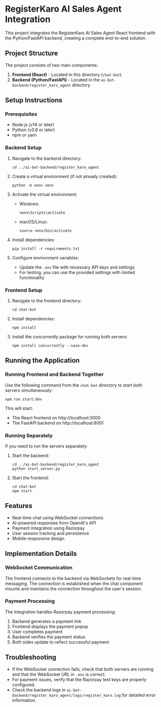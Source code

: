 # RegisterKaro AI Sales Agent Integration

This project integrates the RegisterKaro AI Sales Agent React frontend with the Python/FastAPI backend, creating a complete end-to-end solution.

## Project Structure

The project consists of two main components:

1. **Frontend (React)** - Located in this directory (`chat-bot`)
2. **Backend (Python/FastAPI)** - Located in the `ai-bot-backend/register_karo_agent` directory

## Setup Instructions

### Prerequisites

- Node.js (v14 or later)
- Python (v3.8 or later)
- npm or yarn

### Backend Setup

1. Navigate to the backend directory:
   ```
   cd ../ai-bot-backend/register_karo_agent
   ```

2. Create a virtual environment (if not already created):
   ```
   python -m venv venv
   ```

3. Activate the virtual environment:
   - Windows:
     ```
     venv\Scripts\activate
     ```
   - macOS/Linux:
     ```
     source venv/bin/activate
     ```

4. Install dependencies:
   ```
   pip install -r requirements.txt
   ```

5. Configure environment variables:
   - Update the `.env` file with necessary API keys and settings
   - For testing, you can use the provided settings with limited functionality

### Frontend Setup

1. Navigate to the frontend directory:
   ```
   cd chat-bot
   ```

2. Install dependencies:
   ```
   npm install
   ```
   
3. Install the concurrently package for running both servers:
   ```
   npm install concurrently --save-dev
   ```

## Running the Application

### Running Frontend and Backend Together

Use the following command from the `chat-bot` directory to start both servers simultaneously:

```
npm run start:dev
```

This will start:
- The React frontend on http://localhost:3000
- The FastAPI backend on http://localhost:8001

### Running Separately

If you need to run the servers separately:

1. Start the backend:
   ```
   cd ../ai-bot-backend/register_karo_agent
   python start_server.py
   ```

2. Start the frontend:
   ```
   cd chat-bot
   npm start
   ```

## Features

- Real-time chat using WebSocket connections
- AI-powered responses from OpenAI's API
- Payment integration using Razorpay
- User session tracking and persistence
- Mobile-responsive design

## Implementation Details

### WebSocket Communication

The frontend connects to the backend via WebSockets for real-time messaging. The connection is established when the chat component mounts and maintains the connection throughout the user's session.

### Payment Processing

The integration handles Razorpay payment processing:
1. Backend generates a payment link
2. Frontend displays the payment popup
3. User completes payment
4. Backend verifies the payment status
5. Both sides update to reflect successful payment

## Troubleshooting

- If the WebSocket connection fails, check that both servers are running and that the WebSocket URL in `.env` is correct.
- For payment issues, verify that the Razorpay test keys are properly configured.
- Check the backend logs in `ai-bot-backend/register_karo_agent/logs/register_karo.log` for detailed error information.